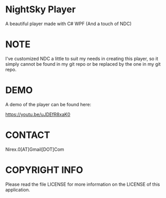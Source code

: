 # NightSky Player

A beautiful player made with C# WPF (And a touch of NDC)

NOTE
====

I've customized NDC a little to suit my needs in creating this player, so it simply cannot be found in my git repo or be replaced by the one in my git repo.

DEMO
====

A demo of the player can be found here:

https://youtu.be/uJDEfR8xaK0

CONTACT
=======

Nirex.0[AT]Gmail[DOT]Com

COPYRIGHT INFO
==============

Please read the file LICENSE for more information on the LICENSE of this application.
